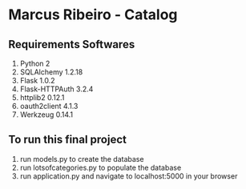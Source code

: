 # Marcus Ribeiro - Catalog

## Requirements Softwares

1. Python 2
2. SQLAlchemy 1.2.18
3. Flask 1.0.2
4. Flask-HTTPAuth 3.2.4
5. httplib2 0.12.1
6. oauth2client 4.1.3
7. Werkzeug 0.14.1

## To run this final project

1. run models.py to create the database
2. run lotsofcategories.py to populate the database
3. run application.py and navigate to localhost:5000 in your browser
